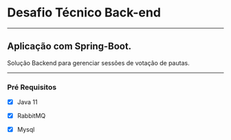 # Desafio Técnico Back-end
****
## Aplicação com Spring-Boot.
Solução Backend para gerenciar sessões de votação de pautas. 
****

### Pré Requisitos

- [X] Java 11
- [X] RabbitMQ
- [X] Mysql

